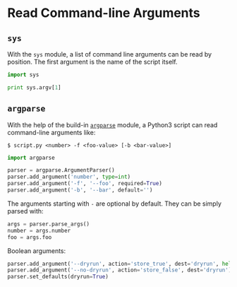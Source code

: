 # Read Command-line Arguments

## `sys`

With the `sys` module, a list of command line arguments can be read by position. The first argument is the name of the script itself.

```python
import sys

print sys.argv[1]
```

## `argparse`

With the help of the build-in [`argparse`](https://docs.python.org/3/howto/argparse.html) module, a Python3 script can read command-line arguments like:

```console
$ script.py <number> -f <foo-value> [-b <bar-value>]
```

```python
import argparse

parser = argparse.ArgumentParser()
parser.add_argument('number', type=int)
parser.add_argument('-f', '--foo', required=True)
parser.add_argument('-b', '--bar', default='')
```

The arguments starting with `-` are optional by default. They can be simply parsed with:

```python
args = parser.parse_args()
number = args.number
foo = args.foo
```

Boolean arguments:

```python
parser.add_argument('--dryrun', action='store_true', dest='dryrun', help='dry run')
parser.add_argument('--no-dryrun', action='store_false', dest='dryrun')
parser.set_defaults(dryrun=True)
```

